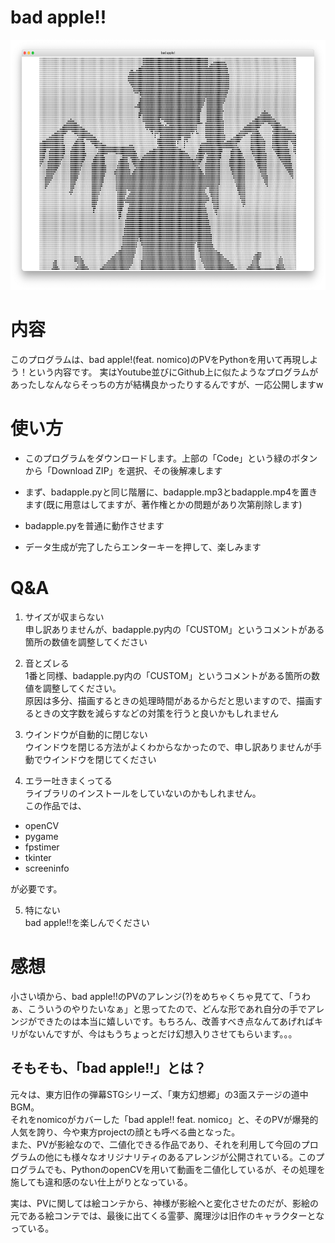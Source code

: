 # bad apple!!

<img src="https://github.com/poyuaki/badapple_python/blob/image/sukusyo.png" alt="bad apple!のスクショ" height="400">

# 内容

このプログラムは、bad apple!(feat. nomico)のPVをPythonを用いて再現しよう！という内容です。
実はYoutube並びにGithub上に似たようなプログラムがあったしなんならそっちの方が結構良かったりするんですが、一応公開しますw

# 使い方

- このプログラムをダウンロードします。上部の「Code」という緑のボタンから「Download ZIP」を選択、その後解凍します

- まず、badapple.pyと同じ階層に、badapple.mp3とbadapple.mp4を置きます(既に用意はしてますが、著作権とかの問題があり次第削除します)

- badapple.pyを普通に動作させます

- データ生成が完了したらエンターキーを押して、楽しみます

# Q&A

1. サイズが収まらない<br>
  申し訳ありませんが、badapple.py内の「CUSTOM」というコメントがある箇所の数値を調整してください

2. 音とズレる<br>
  1番と同様、badapple.py内の「CUSTOM」というコメントがある箇所の数値を調整してください。<br>
  原因は多分、描画するときの処理時間があるからだと思いますので、描画するときの文字数を減らすなどの対策を行うと良いかもしれません

3. ウインドウが自動的に閉じない<br>
  ウインドウを閉じる方法がよくわからなかったので、申し訳ありませんが手動でウインドウを閉じてください

4. エラー吐きまくってる<br>
  ライブラリのインストールをしていないのかもしれません。<br>
  この作品では、

  - openCV
  - pygame
  - fpstimer
  - tkinter
  - screeninfo

  が必要です。

5. 特にない<br>
  bad apple!!を楽しんでください

# 感想

小さい頃から、bad apple!!のPVのアレンジ(?)をめちゃくちゃ見てて、「うわぁ、こういうのやりたいなぁ」と思ってたので、どんな形であれ自分の手でアレンジができたのは本当に嬉しいです。もちろん、改善すべき点なんてあげればキリがないんですが、今はもうちょっとだけ幻想入りさせてもらいます。。。

## そもそも、「bad apple!!」とは？

元々は、東方旧作の弾幕STGシリーズ、「東方幻想郷」の3面ステージの道中BGM。<br>
それをnomicoがカバーした「bad apple!! feat. nomico」と、そのPVが爆発的人気を誇り、今や東方projectの顔とも呼べる曲となった。<br>
また、PVが影絵なので、二値化できる作品であり、それを利用して今回のプログラムの他にも様々なオリジナリティのあるアレンジが公開されている。このプログラムでも、PythonのopenCVを用いて動画を二値化しているが、その処理を施しても違和感のない仕上がりとなっている。

実は、PVに関しては絵コンテから、神様が影絵へと変化させたのだが、影絵の元である絵コンテでは、最後に出てくる霊夢、魔理沙は旧作のキャラクターとなっている。
